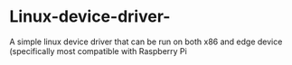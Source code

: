 # Linux-device-driver-
A simple linux device driver that can be run on both x86 and edge device (specifically most compatible with Raspberry Pi
